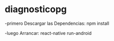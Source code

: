 # diagnosticopg
-primero Descargar las Dependencias: 
npm install

-luego Arrancar:
react-native run-android
